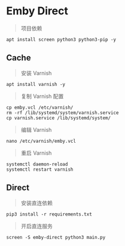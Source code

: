 # Emby Direct

> 项目依赖 

    apt install screen python3 python3-pip -y

## Cache

> 安装 Varnish 

    apt install varnish -y

> 复制 Varnish 配置 

    cp emby.vcl /etc/varnish/ 
    rm -rf /lib/systemd/system/varnish.service 
    cp varnish.service /lib/systemd/system/

> 编辑 Varnish 

    nano /etc/varnish/emby.vcl

> 重启 Varnish 

    systemctl daemon-reload
    systemctl restart varnish

## Direct

> 安装直连依赖 

    pip3 install -r requirements.txt

> 开启直连服务 

    screen -S emby-direct python3 main.py